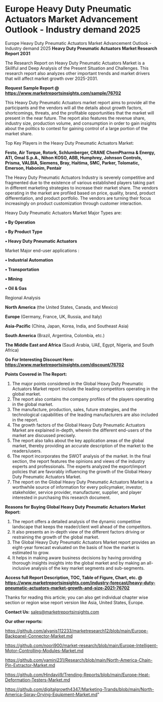 # Europe Heavy Duty Pneumatic Actuators Market Advancement Outlook - Industry demand 2025
Europe Heavy Duty Pneumatic Actuators Market Advancement Outlook - Industry demand 2025
<strong>Heavy Duty Pneumatic Actuators Market Research Report 2031</strong>

The Research Report on Heavy Duty Pneumatic Actuators Market is a Skillful and Deep Analysis of the Present Situation and Challenges. This research report also analyzes other important trends and market drivers that will affect market growth over 2025-2031.

<strong>Request Sample Report @ <a href=https://www.marketreportsinsights.com/sample/76702>https://www.marketreportsinsights.com/sample/76702</a></strong>

This Heavy Duty Pneumatic Actuators market report aims to provide all the participants and the vendors will all the details about growth factors, shortcomings, threats, and the profitable opportunities that the market will present in the near future. The report also features the revenue share, industry size, production volume, and consumption in order to gain insights about the politics to contest for gaining control of a large portion of the market share.

Top Key Players in the Heavy Duty Pneumatic Actuators Market:

<strong>Festo, Air Torque, Rotork, Schlumberger, CRANE ChemPharma & Energy, ATI, Omal S.p.A., Nihon KOSO, ABB, Humphrey, Johnson Controls, Prisma, VALBIA, Siemens, Bray, Haitima, SMC, Parker, Tolomatic, Emerson, Habonim, Pentair</strong>

The Heavy Duty Pneumatic Actuators Industry is severely competitive and fragmented due to the existence of various established players taking part in different marketing strategies to increase their market share. The vendors operating in the market are profiled based on price, quality, brand, product differentiation, and product portfolio. The vendors are turning their focus increasingly on product customization through customer interaction.

Heavy Duty Pneumatic Actuators Market Major Types are:

<strong>• By Operation

• By Product Type

• Heavy Duty Pneumatic Actuators</strong>

Market Major end-user applications :

<strong>• Industrial Automation

• Transportation

• Mining

• Oil & Gas</strong>

Regional Analysis

</u><strong><b>North America</b></strong> (the United States, Canada, and Mexico)

<strong><b>Europe </b></strong>(Germany, France, UK, Russia, and Italy)

<strong><b>Asia-Pacific</b></strong> (China, Japan, Korea, India, and Southeast Asia)

<strong><b>South America</b></strong> (Brazil, Argentina, Colombia, etc.)

<strong><b>The Middle East and Africa</b></strong> (Saudi Arabia, UAE, Egypt, Nigeria, and South Africa)

<strong>Go For Interesting Discount Here: <a href=https://www.marketreportsinsights.com/discount/76702>https://www.marketreportsinsights.com/discount/76702</a></strong>

<strong>Points Covered in The Report:</strong>
<ol>
  <li>The major points considered in the Global Heavy Duty Pneumatic Actuators Market report include the leading competitors operating in the global market.</li>
  <li>The report also contains the company profiles of the players operating in the global market.</li>
  <li>The manufacture, production, sales, future strategies, and the technological capabilities of the leading manufacturers are also included in the report.</li>
  <li>The growth factors of the Global Heavy Duty Pneumatic Actuators Market are explained in-depth, wherein the different end-users of the market are discussed precisely.</li>
  <li>The report also talks about the key application areas of the global market, thereby providing an accurate description of the market to the readers/users.</li>
  <li>The report incorporates the SWOT analysis of the market. In the final section, the report features the opinions and views of the industry experts and professionals. The experts analyzed the export/import policies that are favorably influencing the growth of the Global Heavy Duty Pneumatic Actuators Market.</li>
  <li>The report on the Global Heavy Duty Pneumatic Actuators Market is a worthwhile source of information for every policymaker, investor, stakeholder, service provider, manufacturer, supplier, and player interested in purchasing this research document.</li>
</ol>
<strong>Reasons for Buying Global Heavy Duty Pneumatic Actuators Market Report:</strong>

<ol>
  <li>The report offers a detailed analysis of the dynamic competitive landscape that keeps the reader/client well ahead of the competitors.</li>
  <li>It also presents an in-depth view of the different factors driving or restraining the growth of the global market.</li>
  <li>The Global Heavy Duty Pneumatic Actuators Market report provides an eight-year forecast evaluated on the basis of how the market is estimated to grow.</li>
  <li>It helps in making aware business decisions by having providing thorough insights insights into the global market and by making an all-inclusive analysis of the key market segments and sub-segments.</li>
</ol>
<strong>Access full Report Description, TOC, Table of Figure, Chart, etc. @ <a href=https://www.marketreportsinsights.com/industry-forecast/heavy-duty-pneumatic-actuators-market-growth-and-size-2021-76702>https://www.marketreportsinsights.com/industry-forecast/heavy-duty-pneumatic-actuators-market-growth-and-size-2021-76702</a></strong>


Thanks for reading this article; you can also get individual chapter wise section or region wise report version like Asia, United States, Europe.

<strong>Contact Us:</strong>
sales@marketreportsinsights.com

<strong>Our other reports:</strong>

<a href=https://github.com/alyanis112233/marketresearch12/blob/main/Europe-Backpanel-Connector-Market.md>https://github.com/alyanis112233/marketresearch12/blob/main/Europe-Backpanel-Connector-Market.md</a>

<a href=https://github.com/noori900/market-research/blob/main/Europe-Intelligent-Motor-Controlling-Modules-Market.md>https://github.com/noori900/market-research/blob/main/Europe-Intelligent-Motor-Controlling-Modules-Market.md</a>

<a href=https://github.com/yamini231/Research/blob/main/North-America-Chain-Pin-Extractor-Market.md>https://github.com/yamini231/Research/blob/main/North-America-Chain-Pin-Extractor-Market.md</a>

<a href=https://github.com/Hindavii9/Trending-Reports/blob/main/Europe-Heat-Deformation-Testers-Market.md>https://github.com/Hindavii9/Trending-Reports/blob/main/Europe-Heat-Deformation-Testers-Market.md</a>

<a href=https://github.com/digitalgrowth4347/Marketing-Trands/blob/main/North-America-Spray-Drying-Equipment-Market.md>https://github.com/digitalgrowth4347/Marketing-Trands/blob/main/North-America-Spray-Drying-Equipment-Market.md</a>"

